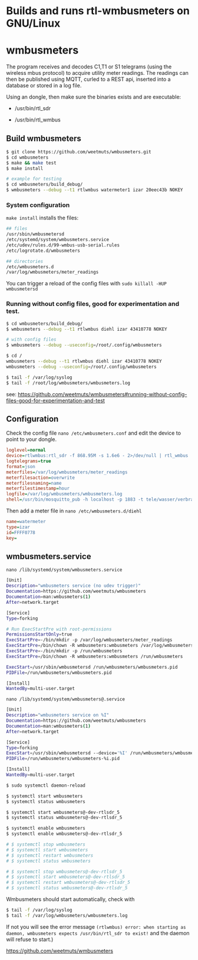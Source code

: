 # Builds and runs rtl-wmbusmeters on GNU/Linux 

# wmbusmeters

The program receives and decodes C1,T1 or S1 telegrams (using the wireless mbus protocol) to acquire utility meter readings. The readings can then be published using MQTT, curled to a REST api, inserted into a database or stored in a log file.



 Using an  dongle, then make sure the binaries  exists and are executable:

- /usr/bin/rtl_sdr 

- /usr/bin/rtl_wmbus 

  

## Build wmbusmeters

```bash
$ git clone https://github.com/weetmuts/wmbusmeters.git
$ cd wmbusmeters
$ make && make test
$ make install

# example for testing
$ cd wmbusmeters/build_debug/
$ wmbusmeters --debug --t1 rtlwmbus watermeter1 izar 20eec43b NOKEY

```



### System configuration

`make install` installs the files:

```bash
## files
/usr/sbin/wmbusmetersd 
/etc/systemd/system/wmbusmeters.service 
/etc/udev/rules.d/99-wmbus-usb-serial.rules 
/etc/logrotate.d/wmbusmeters

## directories
/etc/wmbusmeters.d 
/var/log/wmbusmeters/meter_readings
```

You can trigger a reload of the config files with `sudo killall -HUP wmbusmetersd`



### Running without config files, good for experimentation and test.



```bash
$ cd wmbusmeters/build_debug/
$ wmbusmeters --debug --t1 rtlwmbus diehl izar 43410778 NOKEY

# with config files
$ wmbusmeters --debug --useconfig=/root/.config/wmbusmeters

$ cd /
wmbusmeters --debug --t1 rtlwmbus diehl izar 43410778 NOKEY
wmbusmeters --debug --useconfig=/root/.config/wmbusmeters

$ tail -f /var/log/syslog
$ tail -f /root/log/wmbusmeters/wmbusmeters.log
```

see: https://github.com/weetmuts/wmbusmeters#running-without-config-files-good-for-experimentation-and-test



## Configuration

Check the config file `nano /etc/wmbusmeters.conf` and edit the device to point to your dongle.

```ini
loglevel=normal
device=rtlwmbus:rtl_sdr -f 868.95M -s 1.6e6 - 2>/dev/null | rtl_wmbus
logtelegrams=true
format=json
meterfiles=/var/log/wmbusmeters/meter_readings
meterfilesaction=overwrite
meterfilesnaming=name
meterfilestimestamp=hour
logfile=/var/log/wmbusmeters/wmbusmeters.log
shell=/usr/bin/mosquitto_pub -h localhost -p 1883 -t tele/wasser/verbrauch -m "$METER_JSON"

```

Then add a meter file in `nano /etc/wmbusmeters.d/diehl`

```ini
name=watermeter
type=izar
id=FFFF0778
key=
```



## wmbusmeters.service

`nano /lib/systemd/system/wmbusmeters.service`

```bash
[Unit]
Description="wmbusmeters service (no udev trigger)"
Documentation=https://github.com/weetmuts/wmbusmeters
Documentation=man:wmbusmeters(1)
After=network.target

[Service]
Type=forking

# Run ExecStartPre with root-permissions
PermissionsStartOnly=true
ExecStartPre=-/bin/mkdir -p /var/log/wmbusmeters/meter_readings
ExecStartPre=/bin/chown -R wmbusmeters:wmbusmeters /var/log/wmbusmeters
ExecStartPre=-/bin/mkdir -p /run/wmbusmeters
ExecStartPre=/bin/chown -R wmbusmeters:wmbusmeters /run/wmbusmeters

ExecStart=/usr/sbin/wmbusmetersd /run/wmbusmeters/wmbusmeters.pid
PIDFile=/run/wmbusmeters/wmbusmeters.pid

[Install]
WantedBy=multi-user.target

```



`nano /lib/systemd/system/wmbusmeters@.service` 

```bash
[Unit]
Description="wmbusmeters service on %I"
Documentation=https://github.com/weetmuts/wmbusmeters
Documentation=man:wmbusmeters(1)
After=network.target

[Service]
Type=forking
ExecStart=/usr/sbin/wmbusmetersd --device='%I' /run/wmbusmeters/wmbusmeters-%i.pid
PIDFile=/run/wmbusmeters/wmbusmeters-%i.pid

[Install]
WantedBy=multi-user.target
```



```bash
$ sudo systemctl daemon-reload

$ systemctl start wmbusmeters
$ systemctl status wmbusmeters

$ systemctl start wmbusmeters@-dev-rtlsdr_5
$ systemctl status wmbusmeters@-dev-rtlsdr_5

$ systemctl enable wmbusmeters
$ systemctl enable wmbusmeters@-dev-rtlsdr_5

# $ systemctl stop wmbusmeters
# $ systemctl start wmbusmeters
# $ systemctl restart wmbusmeters
# $ systemctl status wmbusmeters

# $ systemctl stop wmbusmeters@-dev-rtlsdr_5
# $ systemctl start wmbusmeters@-dev-rtlsdr_5
# $ systemctl restart wmbusmeters@-dev-rtlsdr_5
# $ systemctl status wmbusmeters@-dev-rtlsdr_5

```



Wmbusmeters should start automatically, check with 

```bash
$ tail -f /var/log/syslog
$ tail -f /var/log/wmbusmeters/wmbusmeters.log
```

 If not you will see the error message `(rtlwmbus) error: when starting as daemon, wmbusmeters expects /usr/bin/rtl_sdr to exist!` and the daemon will refuse to start.)



https://github.com/weetmuts/wmbusmeters